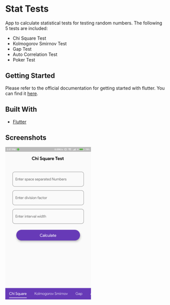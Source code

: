 # Stat Tests

App to calculate statistical tests for testing random numbers. The following 5 tests are included:

- Chi Square Test
- Kolmogorov Smirnov Test
- Gap Test
- Auto Correlation Test
- Poker Test

## Getting Started

Please refer to the official documentation for getting started with flutter. You can find it [here](https://flutter.dev/docs/get-started/install).

## Built With

- [Flutter](https://flutter.dev)

## Screenshots

<img height="480px" src="screenshots/1.png">